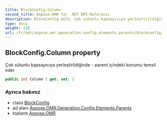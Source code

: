 ```yaml
---
title: BlockConfig.Column
second_title: Aspose.OMR for .NET API Referansı
description: BlockConfig mülk. Çok sütunlu kapsayıcıya yerleştirildiğinde  parent içindeki konumu temsil eder
type: docs
weight: 110
url: /tr/net/aspose.omr.generation.config.elements.parents/blockconfig/column/
---
```

## BlockConfig.Column property

Çok sütunlu kapsayıcıya yerleştirildiğinde - parent içindeki konumu temsil eder

```csharp
public int Column { get; set; }
```

### Ayrıca bakınız

* class [BlockConfig](../)
* ad alanı [Aspose.OMR.Generation.Config.Elements.Parents](../../blockconfig/)
* toplantı [Aspose.OMR](../../../)


